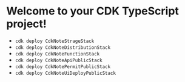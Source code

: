 # Welcome to your CDK TypeScript project!


 * `cdk deploy CdkNoteStrageStack`
 * `cdk deploy CdkNoteDistributionStack`
 * `cdk deploy CdkNoteFunctionStack`
 * `cdk deploy CdkNoteApiPublicStack`
 * `cdk deploy CdkNotePermitPublicStack`
 * `cdk deploy CdkNoteUiDeployPublicStack`